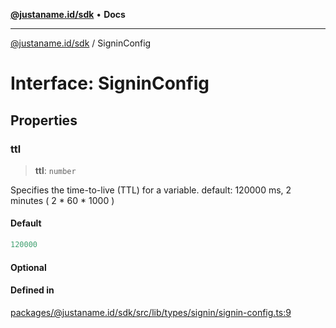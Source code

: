[**@justaname.id/sdk**](../README.md) • **Docs**

***

[@justaname.id/sdk](../globals.md) / SigninConfig

# Interface: SigninConfig

## Properties

### ttl

> **ttl**: `number`

Specifies the time-to-live (TTL) for a variable.
default: 120000 ms, 2 minutes ( 2 * 60 * 1000 )

#### Default

```ts
120000
```

#### Optional

#### Defined in

[packages/@justaname.id/sdk/src/lib/types/signin/signin-config.ts:9](https://github.com/JustaName-id/JustaName-sdk/blob/7430def13fc61cd3fc8b89d25e0869ee390cc2d0/packages/@justaname.id/sdk/src/lib/types/signin/signin-config.ts#L9)
